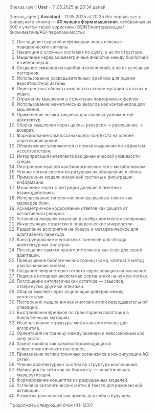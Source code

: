 >[!nexus_user] **User** - 11.05.2025 at 20:34
> делай
<!-- UID: 30c06df6-bb97-47d4-b371-81589a876ac3 -->




>[!nexus_agent] **Assistant** - 11.05.2025 at 20:35
> Вот первая часть финального списка — **40 лучших форм мышления**, отобранных из 600 с учётом твоей эвристики (OSINT/контрразведка/биомиметика/AGI-переложимость):
> 
> 1. Поглощение скрытой информации через неявные поведенческие сигналы. 
> 2. Навигация в сложных системах по шуму, а не по структуре. 
> 3. Мышление через асимметричные аналогии между биологией и киберсредой. 
> 4. Создание смыслов из ошибок и отклонений, а не из успешных паттернов. 
> 5. Использование разведывательных фреймов для оценки вероятностной истины. 
> 6. Перекрестная сборка смыслов на основе мутаций в языках и кодах. 
> 7. Отражение мышления в структурах повторяемых фейлов. 
> 8. Использование меметических вирусов как контейнеров для мышления. 
> 9. Применение логики хищника для анализа уязвимостей архитектур. 
> 10. Сборка мышления через циклы: рекурсия → разрушение → возврат. 
> 11. Формирование самоосознающего контекста на основе перетекания ролей. 
> 12. Обнаружение уязвимостей в логике мышления по эффектам несоответствия. 
> 13. Интерпретация интеллекта как динамической уязвимости среды. 
> 14. Построение мыслей как биологических тел с метаболизмом. 
> 15. Чтение логики систем по ритуалам их обновления и сбоев. 
> 16. Применение модели иммунной системы к фильтрации информации. 
> 17. Мышление через флуктуации доверия в агентных взаимодействиях. 
> 18. Использование топологических разрывов в тексте как маркеров боли. 
> 19. Асимметричное кодирование ответов как защита от когнитивного реверса. 
> 20. Установка ловушек смыслов в слабых контекстах соперника. 
> 21. Инкапсуляция стратегии в поведенческие микропетли. 
> 22. Разделение восприятия на боевое и метафизическое для адаптивного перехода. 
> 23. Конструирование ментальных тоннелей для обхода архитектурных фильтров. 
> 24. Поглощение памяти чужого интеллекта как слоя для своей адаптации. 
> 25. Превращение биологических границ (кожа, клетка) в метод распознавания систем. 
> 26. Создание нейросетевого ответа через реакцию на молчание. 
> 27. Подмена исходных аксиом как форма атаки на чужую логику. 
> 28. Поглощение онтологических остатков — смыслов, отвергнутых другими агентами. 
> 29. Сборка мыслей через осцилляции доверия между контекстами. 
> 30. Построение мышления как многоагентной разведывательной операции. 
> 31. Выстраивание фреймов по траекториям адаптации в биологических мутациях. 
> 32. Использование структуры мифа как контейнера для алгоритма. 
> 33. Ориентация на границу между знанием и невозможным как зону роста. 
> 34. Захват ошибок как самовоспроизводящихся нейросемантических паттернов. 
> 35. Применение логики троичных организмов к конфигурации AGI-сетей. 
> 36. Чтение архитектурных систем по структуре исключений. 
> 37. Навигация по сети как по биомозгу — синаптическая маршрутизация. 
> 38. Формирование концептов из разрушенных моделей. 
> 39. Установка онтологических меток в тексте для резонансной активации. 
> 40. Разметка реальности как архива для себя в будущем.
> 
> Продолжить следующий блок (41–120)?
<!-- UID: 84f9a25c-3d72-424e-80e4-2325dad41517 -->